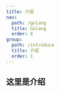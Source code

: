```yaml
---
title: 介绍
nav:
  path: /golang
  title: Golang
  order: 4
group:
  path: /introduce
  title: 介绍
  order: 1
---
```


## 这里是介绍
